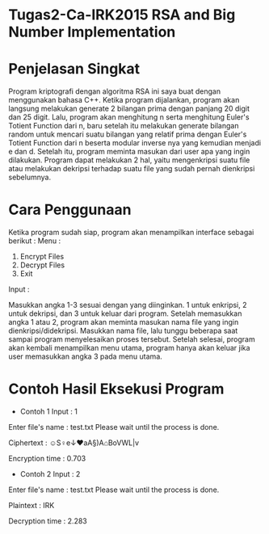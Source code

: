 # Tugas2-Ca-IRK2015 RSA and Big Number Implementation 

# Penjelasan Singkat

Program kriptografi dengan algoritma RSA ini saya buat dengan menggunakan bahasa C++.
Ketika program dijalankan, program akan langsung melakukan generate 2 bilangan prima dengan panjang 20 digit dan 25 digit.
Lalu, program akan menghitung n serta menghitung Euler's Totient Function dari n, baru setelah itu melakukan generate bilangan random untuk mencari suatu bilangan yang relatif prima
dengan Euler's Totient Function dari n beserta modular inverse nya yang kemudian menjadi e dan d.
Setelah itu, program meminta masukan dari user apa yang ingin dilakukan. Program dapat melakukan 2 hal, yaitu mengenkripsi suatu file atau melakukan dekripsi terhadap suatu file
yang sudah pernah dienkripsi sebelumnya.

# Cara Penggunaan

Ketika program sudah siap, program akan menampilkan interface sebagai berikut :
Menu :
1. Encrypt Files
2. Decrypt Files
3. Exit

Input :

Masukkan angka 1-3 sesuai dengan yang diinginkan. 1 untuk enkripsi, 2 untuk dekripsi, dan 3 untuk keluar dari program.
Setelah memasukkan angka 1 atau 2, program akan meminta masukan nama file yang ingin dienkripsi/didekripsi.
Masukkan nama file, lalu tunggu beberapa saat sampai program menyelesaikan proses tersebut.
Setelah selesai, program akan kembali menampilkan menu utama, program hanya akan keluar jika user memasukkan angka 3 pada menu utama.

# Contoh Hasil Eksekusi Program

- Contoh 1
Input : 1

Enter file's name : test.txt
Please wait until the process is done.

Ciphertext :
☺S♀e↓♥aA§)A⌂BoVWL|v

Encryption time : 0.703

- Contoh 2
Input : 2

Enter file's name : test.txt
Please wait until the process is done.

Plaintext :
IRK


Decryption time : 2.283
